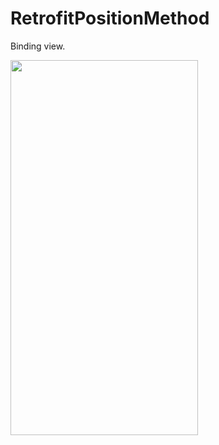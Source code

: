 # RetrofitPositionMethod

Binding view.

<img src="https://user-images.githubusercontent.com/42689087/155146060-09ec5572-5b92-4952-ad7c-30fffd5f262c.png" width=300 height=600>
